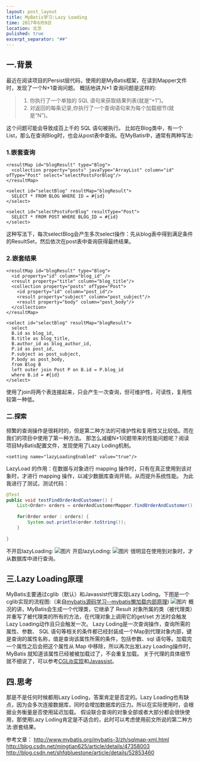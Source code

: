 ```yaml
---
layout: post_layout
title: MyBatis学习:Lazy Loading
time: 2017年6月9日
location: 北京
pulished: true
excerpt_separator: "##"
---
```


## 一.背景
最近在阅读项目的Persist层代码，使用的是MyBatis框架，在读到Mapper文件时，发现了一个N+1查询问题。
概括地讲,N+1 查询问题是这样的:
>1. 你执行了一个单独的 SQL 语句来获取结果列表(就是“+1”)。
>2. 对返回的每条记录,你执行了一个查询语句来为每个加载细节(就是“N”)。

这个问题可能会导致成百上千的 SQL 语句被执行。
比如在Blog类中，有一个List<Post>，那么在查询Blog时，也会从post表中查询。在MyBatis中，通常有两种写法:
### 1.嵌套查询
```
<resultMap id="blogResult" type="Blog">
  <collection property="posts" javaType="ArrayList" column="id" ofType="Post" select="selectPostsForBlog"/>
</resultMap>
 
<select id="selectBlog" resultMap="blogResult">
  SELECT * FROM BLOG WHERE ID = #{id}
</select>
 
<select id="selectPostsForBlog" resultType="Post">
  SELECT * FROM POST WHERE BLOG_ID = #{id}
</select>
```
这种写法下，每次selectBlog会产生多次select操作：先从blog表中得到满足条件的ResultSet，然后依次在post表中查询获得最终结果。

### 2.嵌套结果
```
<resultMap id="blogResult" type="Blog">
  <id property="id" column="blog_id" />
  <result property="title" column="blog_title"/>
  <collection property="posts" ofType="Post">
    <id property="id" column="post_id"/>
    <result property="subject" column="post_subject"/>
    <result property="body" column="post_body"/>
  </collection>
</resultMap>
  
<select id="selectBlog" resultMap="blogResult">
  select
  B.id as blog_id,
  B.title as blog_title,
  B.author_id as blog_author_id,
  P.id as post_id,
  P.subject as post_subject,
  P.body as post_body,
  from Blog B
  left outer join Post P on B.id = P.blog_id
  where B.id = #{id}
</select>
```
使用了join将两个表连接起来，只会产生一次查询，但可维护性，可读性，复用性较第一种低。

### 二.探索
频繁的查询操作是很耗时的，但是第二种方法的可维护性和复用性又比较低。而在我们的项目中使用了第一种方法。
那怎么减缓N+1问题带来的性能问题呢？阅读项目MyBatis配置文件，发现使用了Lazy Loding机制。
```
<setting name="lazyLoadingEnabled" value="true"/>
```
LazyLoad 的作用：在数据与对象进行 mapping 操作时，只有在真正使用到该对象时，才进行 mapping 操作，以减少数据库查询开销，从而提升系统性能。
为此我进行了测试，测试代码：
```java
@Test
public void testFindOrderAndCustomer() {
    List<Order> orders = orderAndCustomerMapper.findOrderAndCustomer();
     
    for(Order order : orders) {
        System.out.println(order.toString());
    }
 
}
```
不开启lazyLoading:
![图片](http://7xlv11.com1.z0.glb.clouddn.com/mybatis1.png)
开启lazyLoding:
![图片](http://7xlv11.com1.z0.glb.clouddn.com/mybatis2.png)
很明显在使用到对象时，才从数据库中进行查询。
## 三.Lazy Loading原理
MyBatis主要通过cglib（默认）和Javassist代理实现Lazy Loding。下图是一个cglib实现的流程图:（来自[mybatis源码学习--mybatis懒加载内部原理]( http://blog.csdn.net/mingtian625/article/details/47358003))
![图片](http://7xlv11.com1.z0.glb.clouddn.com/mybatis3.png)
概况的讲，MyBatis会生成一个代理类，它继承了 Result 对象所属的类（被代理类）并重写了被代理类的所有的方法，在代理对象上调用它的get/set 方法时会触发Lazy Loading动作且只会触发一次。
Lazy Loding是一次查询操作，查询所需的属性、参数、 SQL 语句等相关的条件都已经封装成一个Map到代理对象内部，键是查询的属性名称，值是查询该属性所需的条件，包括参数、sql 语句等。加载完一个属性之后会把这个属性从 Map 中移除，所以再次出发Lazy Loading操作时，MyBatis 就知道该属性已经被被加载过了，不会重复加载。
关于代理的具体细节就不细说了，可以参考[CGLib实现](http://blog.csdn.net/mingtian625/article/details/47358003)和[Javassist](http://blog.csdn.net/shfqbluestone/article/details/52853460)。
## 四.思考
那是不是任何时候都用Lazy Loding，答案肯定是否定的。Lazy Loading也有缺点，因为会多次连接数据库，同时会增加数据库的压力。所以在实际使用时，会根据业务衡量是否使用延迟加载。
假设联合查询的对象全部或者大部分都会很快使用，那使用Lazy Loding肯定是不适合的，此时可以考虑使用前文所说的第二种方法:嵌套结果。

参考文章：
http://www.mybatis.org/mybatis-3/zh/sqlmap-xml.html
http://blog.csdn.net/mingtian625/article/details/47358003
http://blog.csdn.net/shfqbluestone/article/details/52853460






